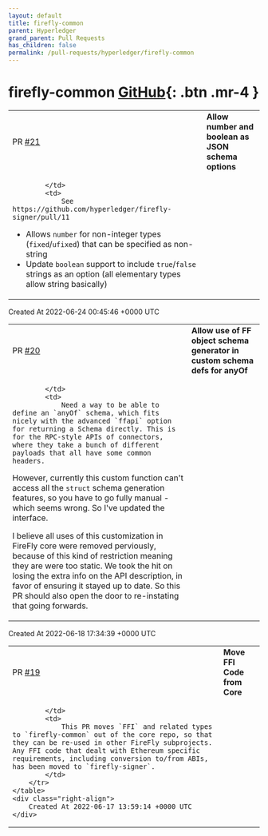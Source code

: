 ```yaml
---
layout: default
title: firefly-common
parent: Hyperledger
grand_parent: Pull Requests
has_children: false
permalink: /pull-requests/hyperledger/firefly-common
---
```


# firefly-common <span class="fs-3 right-align">[GitHub](https://github.com/hyperledger/firefly-common){: .btn .mr-4 }</span>


<div>
    <table>
        <tr>
            <td>
                PR <a href="https://github.com/hyperledger/firefly-common/pull/21" class=".btn">#21</a>
            </td>
            <td>
                <b>
                    Allow number and boolean as JSON schema options
                </b>
            </td>
        </tr>
        <tr>
            <td>
                
            </td>
            <td>
                See https://github.com/hyperledger/firefly-signer/pull/11

- Allows `number` for non-integer types (`fixed`/`ufixed`) that can be specified as non-string
- Update `boolean` support to include `true`/`false` strings as an option (all elementary types allow string basically)
            </td>
        </tr>
    </table>
    <div class="right-align">
        Created At 2022-06-24 00:45:46 +0000 UTC
    </div>
</div>

<div>
    <table>
        <tr>
            <td>
                PR <a href="https://github.com/hyperledger/firefly-common/pull/20" class=".btn">#20</a>
            </td>
            <td>
                <b>
                    Allow use of FF object schema generator in custom schema defs for anyOf
                </b>
            </td>
        </tr>
        <tr>
            <td>
                
            </td>
            <td>
                Need a way to be able to define an `anyOf` schema, which fits nicely with the advanced `ffapi` option for returning a Schema directly. This is for the RPC-style APIs of connectors, where they take a bunch of different payloads that all have some common headers.

However, currently this  custom function can't access all the `struct` schema generation features, so you have to go fully manual - which seems wrong. So I've updated the interface.

I believe all uses of this customization in FireFly core were removed perviously, because of this kind of restriction meaning they are were too static. We took the hit on losing the extra info on the API description, in favor of ensuring it stayed up to date. So this PR should also open the door to re-instating that going forwards.
            </td>
        </tr>
    </table>
    <div class="right-align">
        Created At 2022-06-18 17:34:39 +0000 UTC
    </div>
</div>

<div>
    <table>
        <tr>
            <td>
                PR <a href="https://github.com/hyperledger/firefly-common/pull/19" class=".btn">#19</a>
            </td>
            <td>
                <b>
                    Move FFI Code from Core
                </b>
            </td>
        </tr>
        <tr>
            <td>
                
            </td>
            <td>
                This PR moves `FFI` and related types to `firefly-common` out of the core repo, so that they can be re-used in other FireFly subprojects. Any FFI code that dealt with Ethereum specific requirements, including conversion to/from ABIs, has been moved to `firefly-signer`.
            </td>
        </tr>
    </table>
    <div class="right-align">
        Created At 2022-06-17 13:59:14 +0000 UTC
    </div>
</div>

